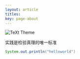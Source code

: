 ```yaml
---
layout: article
titles:
key: page-about
---
```


![TeXt Theme](https://raw.githubusercontent.com/kitian616/jekyll-TeXt-theme/master/screenshots/TeXt-home.jpg)

实践是检验真理的唯一标准

```java
System.out.println("helloworld")
```
